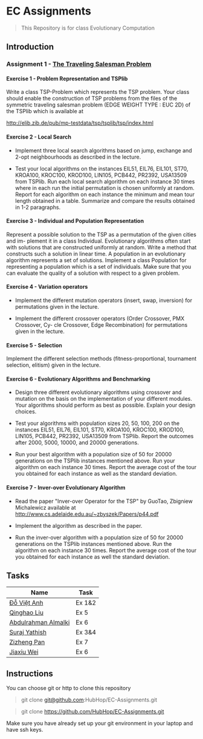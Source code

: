 # EC Assignments

> This Repository is for class Evolutionary Computation

## Introduction

### Assignment 1 - [The Traveling Salesman Problem](https://en.wikipedia.org/wiki/Travelling_salesman_problem)

#### Exercise 1 - Problem Representation and TSPlib 

Write a class TSP-Problem which represents the TSP problem. Your class should enable the construction of TSP problems from the files of the symmetric traveling salesman problem (EDGE WEIGHT TYPE : EUC 2D) of the TSPlib which is available at 

http://elib.zib.de/pub/mp-testdata/tsp/tsplib/tsp/index.html

#### Exercise 2 - Local Search 

- Implement three local search algorithms based on jump, exchange and 2-opt neighbourhoods as described in the lecture. 

- Test your local algorithms on the instances EIL51, EIL76, EIL101, ST70, KROA100, KROC100, KROD100, LIN105, PCB442, PR2392, USA13509 from TSPlib. Run each local search algorithm on each instance 30 times where in each run the initial permutation is chosen uniformly at random. Report for each algorithm on each instance the minimum and mean tour length obtained in a table. Summarize and compare the results obtained in 1-2 paragraphs. 

#### Exercise 3 - Individual and Population Representation 

Represent a possible solution to the TSP as a permutation of the given cities and im- plement it in a class Individual. Evolutionary algorithms often start with solutions that are constructed uniformly at random. Write a method that constructs such a solution in linear time. A population in an evolutionary algorithm represents a set of solutions. Implement a class Population for representing a population which is a set of individuals. Make sure that you can evaluate the quality of a solution with respect to a given problem. 

#### Exercise 4 - Variation operators

- Implement the different mutation operators (insert, swap, inversion) for permutations given in the lecture. 

- Implement the different crossover operators (Order Crossover, PMX Crossover, Cy- cle Crossover, Edge Recombination) for permutations given in the lecture. 

#### Exercise 5 - Selection

Implement the different selection methods (fitness-proportional, tournament selection, elitism) given in the lecture. 

#### Exercise 6 - Evolutionary Algorithms and Benchmarking

- Design three different evolutionary algorithms using crossover and mutation on the basis on the implementation of your different modules. Your algorithms should perform as best as possible. Explain your design choices. 

- Test your algorithms with population sizes 20, 50, 100, 200 on the instances EIL51, EIL76, EIL101, ST70, KROA100, KROC100, KROD100, LIN105, PCB442, PR2392, USA13509 from TSPlib. Report the outcomes after 2000, 5000, 10000, and 20000 generations. 
- Run your best algorithm with a population size of 50 for 20000 generations on the TSPlib instances mentioned above. Run your algorithm on each instance 30 times. Report the average cost of the tour you obtained for each instance as well as the standard deviation. 

#### Exercise 7 - Inver-over Evolutionary Algorithm 

- Read the paper "Inver-over Operator for the TSP" by GuoTao, Zbigniew Michalewicz available at 
  http://www.cs.adelaide.edu.au/~zbyszek/Papers/p44.pdf

- Implement the algorithm as described in the paper. 
- Run the inver-over algorithm with a population size of 50 for 20000 generations on the TSPlib instances mentioned above. Run the algorithm on each instance 30 times. Report the average cost of the tour you obtained for each instance as well the standard deviation. 

## Tasks

| Name                                                         | Task   |
| ------------------------------------------------------------ | ------ |
| [Đỗ Việt Anh](https://www.facebook.com/fa.n.ciendum)         | Ex 1&2 |
| [Qinghao Liu](https://www.facebook.com/qinghao.liu.5)        | Ex 5   |
| [Abdulrahman Almalki](https://www.facebook.com/abdulrahman.almalki.31) | Ex 6   |
| [Suraj Yathish](https://www.facebook.com/surajyathish19)     | Ex 3&4 |
| [Zizheng Pan](https://www.facebook.com/profile.php?id=100019479787936) | Ex 7   |
| [Jiaxiu Wei](https://www.facebook.com/jiaxiu.wei.927)        | Ex 6   |

## Instructions

You can choose git or http to clone this repository

> git clone git@github.com:HubHop/EC-Assignments.git

> git clone https://github.com/HubHop/EC-Assignments.git

Make sure you have already set up your git environment in your laptop and have ssh keys.
